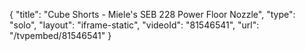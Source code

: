 {
    "title": "Cube Shorts - Miele's SEB 228 Power Floor Nozzle",
    "type": "solo",
    "layout": "iframe-static",
    "videoId": "81546541",
    "url": "\/tvpembed\/81546541"
}